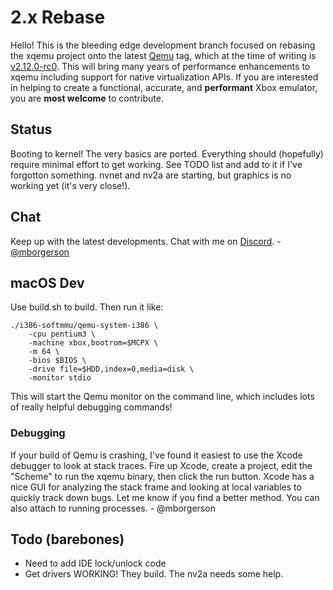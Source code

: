 2.x Rebase
==========

Hello! This is the bleeding edge development branch focused on rebasing the
xqemu project onto the latest [Qemu](https://github.com/qemu/qemu) tag, which
at the time of writing is
[v2.12.0-rc0](https://github.com/qemu/qemu/tree/v2.12.0-rc0). This will bring
many years of performance enhancements to xqemu including support for native
virtualization APIs. If you are interested in helping to create a functional,
accurate, and **performant** Xbox emulator, you are **most welcome** to
contribute.

Status
------
Booting to kernel! The very basics are ported. Everything should (hopefully)
require minimal effort to get working. See TODO list and add to it if I've
forgotton something. nvnet and nv2a are starting, but graphics is no working
yet (it's very close!).

Chat
----
Keep up with the latest developments. Chat with me on [Discord](https://discord.gg/v7gfcms). - [@mborgerson](https://github.com/mborgerson)

macOS Dev
---------
Use build.sh to build. Then run it like:

	./i386-softmmu/qemu-system-i386 \
		-cpu pentium3 \
		-machine xbox,bootrom=$MCPX \
		-m 64 \
		-bios $BIOS \
		-drive file=$HDD,index=0,media=disk \
		-monitor stdio

This will start the Qemu monitor on the command line, which includes lots of
really helpful debugging commands!

### Debugging

If your build of Qemu is crashing, I've found it easiest to use the Xcode
debugger to look at stack traces. Fire up Xcode, create a project, edit the
"Scheme" to run the xqemu binary, then click the run button. Xcode has a nice
GUI for analyzing the stack frame and looking at local variables to quickly
track down bugs. Let me know if you find a better method. You can also attach
to running processes. - @mborgerson

Todo (barebones)
----------------
* Need to add IDE lock/unlock code
* Get drivers WORKING! They build. The nv2a needs some help.
